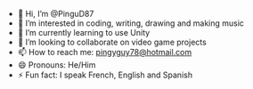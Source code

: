 - 👋 Hi, I’m @PinguD87
- 👀 I’m interested in coding, writing, drawing and making music
- 🌱 I’m currently learning to use Unity
- 💞️ I’m looking to collaborate on video game projects
- 📫 How to reach me: pingyguy78@hotmail.com
- 😄 Pronouns: He/Him
- ⚡ Fun fact: I speak French, English and Spanish

<!---
PinguD87/PinguD87 is a ✨ special ✨ repository because its `README.md` (this file) appears on your GitHub profile.
You can click the Preview link to take a look at your changes.
--->
